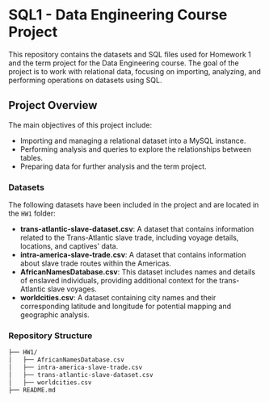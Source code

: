 # SQL1 - Data Engineering Course Project

This repository contains the datasets and SQL files used for Homework 1 and the term project for the Data Engineering course. The goal of the project is to work with relational data, focusing on importing, analyzing, and performing operations on datasets using SQL.

## Project Overview

The main objectives of this project include:
- Importing and managing a relational dataset into a MySQL instance.
- Performing analysis and queries to explore the relationships between tables.
- Preparing data for further analysis and the term project.

### Datasets

The following datasets have been included in the project and are located in the `HW1` folder:
- **trans-atlantic-slave-dataset.csv**: A dataset that contains information related to the Trans-Atlantic slave trade, including voyage details, locations, and captives' data.
- **intra-america-slave-trade.csv**: A dataset that contains information about slave trade routes within the Americas.
- **AfricanNamesDatabase.csv**: This dataset includes names and details of enslaved individuals, providing additional context for the trans-Atlantic slave voyages.
- **worldcities.csv**: A dataset containing city names and their corresponding latitude and longitude for potential mapping and geographic analysis.

### Repository Structure

```markdown
├── HW1/
│   ├── AfricanNamesDatabase.csv
│   ├── intra-america-slave-trade.csv
│   ├── trans-atlantic-slave-dataset.csv
│   ├── worldcities.csv
├── README.md
